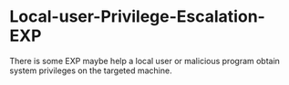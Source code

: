 # Local-user-Privilege-Escalation-EXP
There is some EXP maybe help a local user or malicious program obtain system privileges on the targeted machine.
